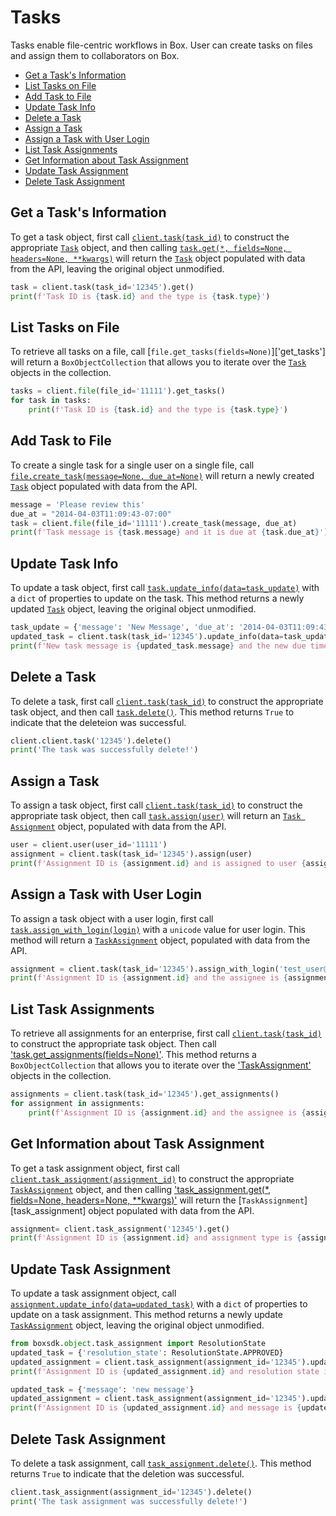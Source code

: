 # Tasks

Tasks enable file-centric workflows in Box. User can create tasks on files and assign them to collaborators on Box.

<!-- START doctoc generated TOC please keep comment here to allow auto update -->
<!-- DON'T EDIT THIS SECTION, INSTEAD RE-RUN doctoc TO UPDATE -->

- [Get a Task's Information](#get-a-tasks-information)
- [List Tasks on File](#list-tasks-on-file)
- [Add Task to File](#add-task-to-file)
- [Update Task Info](#update-task-info)
- [Delete a Task](#delete-a-task)
- [Assign a Task](#assign-a-task)
- [Assign a Task with User Login](#assign-a-task-with-user-login)
- [List Task Assignments](#list-task-assignments)
- [Get Information about Task Assignment](#get-information-about-task-assignment)
- [Update Task Assignment](#update-task-assignment)
- [Delete Task Assignment](#delete-task-assignment)

<!-- END doctoc generated TOC please keep comment here to allow auto update -->

## Get a Task's Information

To get a task object, first call [`client.task(task_id)`][task] to construct the appropriate [`Task`][task_class]
object, and then calling [`task.get(*, fields=None, headers=None, **kwargs)`][get] will return the [`Task`][task_class] object populated with data
from the API, leaving the original object unmodified.

<!-- sample get_tasks_id -->

```python
task = client.task(task_id='12345').get()
print(f'Task ID is {task.id} and the type is {task.type}')
```

[task]: https://box-python-sdk.readthedocs.io/en/latest/boxsdk.client.html#boxsdk.client.client.Client.task
[task_class]: https://box-python-sdk.readthedocs.io/en/latest/boxsdk.object.html#boxsdk.object.task.Task
[get]: https://box-python-sdk.readthedocs.io/en/latest/boxsdk.object.html#boxsdk.object.base_object.BaseObject.get

## List Tasks on File

To retrieve all tasks on a file, call [`file.get_tasks(fields=None)`]['get_tasks'] will return a `BoxObjectCollection`
that allows you to iterate over the [`Task`][task_class] objects in the collection.

<!-- sample get_files_id_tasks -->

```python
tasks = client.file(file_id='11111').get_tasks()
for task in tasks:
    print(f'Task ID is {task.id} and the type is {task.type}')
```

[get_tasks]: https://box-python-sdk.readthedocs.io/en/latest/boxsdk.object.html#boxsdk.object.file.File.get_tasks()
[task_class]: https://box-python-sdk.readthedocs.io/en/latest/boxsdk.object.html#boxsdk.object.task.Task

## Add Task to File

To create a single task for a single user on a single file, call [`file.create_task(message=None, due_at=None)`][create_task]
will return a newly created [`Task`][task_class] object populated with data from the API.

<!-- sample post_tasks -->

```python
message = 'Please review this'
due_at = "2014-04-03T11:09:43-07:00"
task = client.file(file_id='11111').create_task(message, due_at)
print(f'Task message is {task.message} and it is due at {task.due_at}')
```

[create_task]: https://box-python-sdk.readthedocs.io/en/latest/boxsdk.object.html#boxsdk.object.file.File.create_Task

## Update Task Info

To update a task object, first call [`task.update_info(data=task_update)`][update_info] with a `dict` of properties to
update on the task. This method returns a newly updated [`Task`][task_class] object, leaving the original object unmodified.

<!-- sample put_tasks_id -->

```python
task_update = {'message': 'New Message', 'due_at': '2014-04-03T11:09:43-10:00'}
updated_task = client.task(task_id='12345').update_info(data=task_update)
print(f'New task message is {updated_task.message} and the new due time is {updated_task.due_at}')
```

[update_info]: https://box-python-sdk.readthedocs.io/en/latest/boxsdk.object.html#boxsdk.object.base_object.BaseObject.update_info
[task_class]: https://box-python-sdk.readthedocs.io/en/latest/boxsdk.object.html#boxsdk.object.task.Task

## Delete a Task

To delete a task, first call [`client.task(task_id)`][task] to construct the appropriate task object, and then call
[`task.delete()`][delete]. This method returns `True` to indicate that the deleteion was successful.

<!-- sample delete_tasks_id -->

```python
client.client.task('12345').delete()
print('The task was successfully delete!')
```

[task]: https://box-python-sdk.readthedocs.io/en/latest/boxsdk.client.html#boxsdk.client.client.Client.task
[delete]: https://box-python-sdk.readthedocs.io/en/latest/boxsdk.object.html#boxsdk.object.base_object.BaseObject.delete

## Assign a Task

To assign a task object, first call [`client.task(task_id)`][task] to construct the appropriate task object, then call
[`task.assign(user)`][assign] will return an [`Task Assignment`][assignment_class] object, populated with data
from the API.

<!-- sample post_task_assignments -->

```python
user = client.user(user_id='11111')
assignment = client.task(task_id='12345').assign(user)
print(f'Assignment ID is {assignment.id} and is assigned to user {assignment.assigned_to.name}')
```

[task]: https://box-python-sdk.readthedocs.io/en/latest/boxsdk.client..html#boxsdk.client.client.Client.task
[assign]: https://box-python-sdk.readthedocs.io/en/latest/boxsdk.object.html#boxsdk.object.task.Task.assign
[assignment_class]: https://box-python-sdk.readthedocs.io/en/latest/boxsdk.object.html#boxsdk.object.task_assignment.TaskAssignment

## Assign a Task with User Login

To assign a task object with a user login, first call [`task.assign_with_login(login)`][assign_with_login] with a
`unicode` value for user login. This method will return a [`TaskAssignment`][assignment_class] object, populated with
data from the API.

```python
assignment = client.task(task_id='12345').assign_with_login('test_user@example.com')
print(f'Assignment ID is {assignment.id} and the assignee is {assignment.assigned_to.login}')
```

[assign_with_login]: https://box-python-sdk.readthedocs.io/en/latest/boxsdk.object.html#boxsdk.object.task_assignment.assign_with_login
[assignment_class]: https://box-python-sdk.readthedocs.io/en/latest/boxsdk.object.html#boxsdk.object.task_assignment.TaskAssignment

## List Task Assignments

To retrieve all assignments for an enterprise, first call [`client.task(task_id)`][task] to construct the appropriate
task object. Then call ['task.get_assignments(fields=None)'][get_assignments]. This method returns a
`BoxObjectCollection` that allows you to iterate over the ['TaskAssignment'][assignment_class] objects in the
collection.

<!-- sample get_task_id_assignments -->

```python
assignments = client.task(task_id='12345').get_assignments()
for assignment in assignments:
    print(f'Assignment ID is {assignment.id} and the assignee is {assignment.assigned_to.login}')
```

[task]: https://box-python-sdk.readthedocs.io/en/latest/boxsdk.client.html#boxsdk.client.client.Client.task
[get_assignments]: https://box-python-sdk.readthedocs.io/en/latest/boxsdk.object.html#boxsdk.object.task.Task.get_assignments

## Get Information about Task Assignment

To get a task assignment object, first call [`client.task_assignment(assignment_id)`][assignment] to construct the
appropriate [`TaskAssignment`][assignment_class] object, and then calling ['task_assignment.get(\*, fields=None, headers=None, \*\*kwargs)'][get]
will return the [`TaskAssignment`][task_assignment] object populated with data from the API.

<!-- sample get_task_assignments_id -->

```python
assignment= client.task_assignment('12345').get()
print(f'Assignment ID is {assignment.id} and assignment type is {assignment.type}')
```

[assignment]: https://box-python-sdk.readthedocs.io/en/latest/boxsdk.client.html#boxsdk.client.client.Client.task_assignment
[assignment_class]: https://box-python-sdk.readthedocs.io/en/latest/boxsdk.object.html#boxsdk.object.task_assignment.TaskAssignment
[get]: https://box-python-sdk.readthedocs.io/en/latest/boxsdk.object.html#boxsdk.object.base_object.BaseObject.get

## Update Task Assignment

To update a task assignment object, call [`assignment.update_info(data=updated_task)`][update_info]
with a `dict` of properties to update on a task assignment. This method returns a newly update
[`TaskAssignment`][assignment_class] object, leaving the original object unmodified.

<!-- sample put_task_assignments_id -->

```python
from boxsdk.object.task_assignment import ResolutionState
updated_task = {'resolution_state': ResolutionState.APPROVED}
updated_assignment = client.task_assignment(assignment_id='12345').update_info(data=updated_task)
print(f'Assignment ID is {updated_assignment.id} and resolution state is {updated_assignment.resolution_state}')
```

<!-- sample put_task_assignments_id message -->

```python
updated_task = {'message': 'new message'}
updated_assignment = client.task_assignment(assignment_id='12345').update_info(data=updated_task)
print(f'Assignment ID is {updated_assignment.id} and message is {updated_task.message}')
```

[assignment_class]: https://box-python-sdk.readthedocs.io/en/latest/boxsdk.object.html#boxsdk.object.task_assignment.TaskAssignment
[update_info]: https://box-python-sdk.readthedocs.io/en/latest/boxsdk.object.html#boxsdk.object.base_object.BaseObject.update_info

## Delete Task Assignment

To delete a task assignment, call [`task_assignment.delete()`][delete]. This method returns `True` to indicate that the
deletion was successful.

<!-- sample delete_task_assignments_id -->

```python
client.task_assignment(assignment_id='12345').delete()
print('The task assignment was successfully delete!')
```

[delete]: https://box-python-sdk.readthedocs.io/en/latest/boxsdk.object.html#boxsdk.object.base_object.BaseObject.delete
